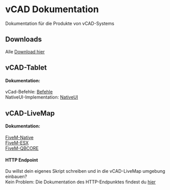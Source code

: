 # vCAD Dokumentation
Dokumentation für die Produkte von vCAD-Systems

## Downloads
Alle [Download hier](download)  

## vCAD-Tablet

#### Dokumentation:

vCad-Befehle: [Befehle](tablet/befehl)  
NativeUI-Implementation: [NativeUI](tablet/nativeui)


## vCAD-LiveMap

#### Dokumentation:

[FiveM-Native](livemap/standalone)  
[FiveM-ESX](livemap/esx)  
[FiveM-QBCORE](livemap/qbcore)  

#### HTTP Endpoint
Du willst dein eigenes Skript schreiben und in die vCAD-LiveMap umgebung einbauen?  
Kein Problem: Die Dokumentation des HTTP-Endpunktes findest du [hier](livemap/endpoint/endpoint)